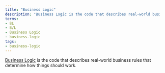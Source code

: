 ```yaml
---
title: "Business Logic"
description: "Business Logic is the code that describes real-world business rules that determine how things should work."
terms:
- BL
- B/L
- Business Logic
- business-logic
tags:
- business-logic
---
```

[Business Logic](https://en.wikipedia.org/wiki/Business_logic) is the code that describes real-world business rules that determine how things should work.